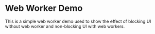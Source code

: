 # Web Worker Demo

This is a simple web worker demo used to show the effect of blocking UI without web worker and non-blocking UI with web workers.
